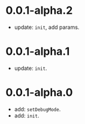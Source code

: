 # 0.0.1-alpha.2

* update: `init`, add params.

# 0.0.1-alpha.1

* update: `init`.

# 0.0.1-alpha.0

* add: `setDebugMode`.
* add: `init`.
